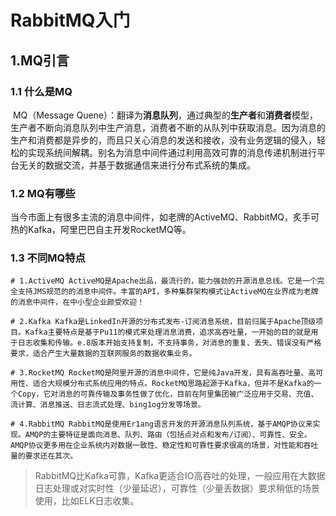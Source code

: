 # RabbitMQ入门

## 1.MQ引言

### 1.1 什么是MQ 

​		MQ（Message Quene）：翻译为**消息队列**，通过典型的**生产者**和**消费者**模型，生产者不断向消息队列中生产消息，消费者不断的从队列中获取消息。因为消息的生产和消费都是异步的，而且只关心消息的发送和接收，没有业务逻辑的侵入，轻松的实现系统间解耦。别名为消息中间件通过利用高效可靠的消息传递机制进行平台无关的数据交流，并基于数据通信来进行分布式系统的集成。

### 1.2 MQ有哪些

​		当今市面上有很多主流的消息中间件，如老牌的ActiveMQ、RabbitMQ，炙手可热的Kafka，阿里巴巴自主开发RocketMQ等。

### 1.3 不同MQ特点

```
# 1.ActiveMQ ActiveMQ是Apache出品，最流行的，能力强劲的开源消息总线。它是一个完全支持JMS规范的的消息中间件。丰富的API，多种集群架构模式让ActiveMQ在业界成为老牌的消息中间件，在中小型企业颜受欢迎！

# 2.Kafka Kafka是LinkedIn开源的分布式发布-订阅消息系统，目前归属于Apache顶级项目。Kafka主要特点是基于Pu11的模式来处理消息消费，追求高吞吐量，一开始的目的就是用于日志收集和传输。e.8版本开始支持复制，不支持事务，对消息的重复、丢失、错误没有严格要求，适合产生大量数据的互联网服务的数据收集业务。

# 3.RocketMQ RocketMQ是阿里开源的消息中间件，它是纯Java开发，具有高吞吐量、高可用性、适合大规模分布式系统应用的特点。RocketMQ思路起源于Kafka，但并不是Kafka的一个Copy，它对消息的可靠传输及事务性做了优化，目前在阿里集团被广泛应用于交易、充值、流计算、消息推送、日志流式处理、bing1og分发等场景。

# 4.RabbitMQ RabbitMQ是使用Er1ang语言开发的开源消息队列系统，基于AMQP协议来实现。AMQP的主要特征是面向消息、队列、路由（包括点对点和发布/订阅）、可靠性、安全。AMQP协议更多用在企业系统内对数据一致性、稳定性和可靠性要求很高的场景，对性能和吞吐量的要求还在其次。
```

>RabbitMQ比Kafka可靠，Kafka更适合IO高吞吐的处理，一般应用在大数据日志处理或对实时性（少量延迟），可靠性（少量丢数据）要求稍低的场景使用，比如ELK日志收集。

